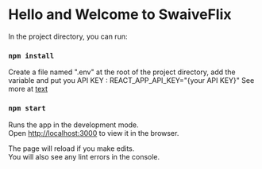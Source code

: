 # Hello and Welcome to SwaiveFlix

In the project directory, you can run:

### `npm install`

Create a file named ".env" at the root of the project directory, add the variable and put you API KEY : REACT_APP_API_KEY="{your API KEY}"
See more at [text](https://developer.themoviedb.org/reference/intro/getting-started)

### `npm start`

Runs the app in the development mode.\
Open [http://localhost:3000](http://localhost:3000) to view it in the browser.

The page will reload if you make edits.\
You will also see any lint errors in the console.
